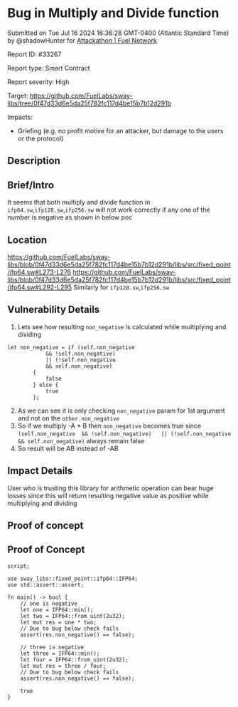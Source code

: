 
# Bug in Multiply and Divide function

Submitted on Tue Jul 16 2024 16:36:28 GMT-0400 (Atlantic Standard Time) by @shadowHunter for [Attackathon | Fuel Network](https://immunefi.com/bounty/fuel-network-attackathon/)

Report ID: #33267

Report type: Smart Contract

Report severity: High

Target: https://github.com/FuelLabs/sway-libs/tree/0f47d33d6e5da25f782fc117d4be15b7b12d291b

Impacts:
- Griefing (e.g. no profit motive for an attacker, but damage to the users or the protocol)

## Description
## Brief/Intro
It seems that both multiply and divide function in `ifp64.sw`,`ifp128.sw`,`ifp256.sw` will not work correctly if any one of the number is negative as shown in below poc

## Location
https://github.com/FuelLabs/sway-libs/blob/0f47d33d6e5da25f782fc117d4be15b7b12d291b/libs/src/fixed_point/ifp64.sw#L273-L276
https://github.com/FuelLabs/sway-libs/blob/0f47d33d6e5da25f782fc117d4be15b7b12d291b/libs/src/fixed_point/ifp64.sw#L292-L295
Similarly for `ifp128.sw`,`ifp256.sw`

## Vulnerability Details
1. Lets see how resulting `non_negative` is calculated while multiplying and dividing

```sway
let non_negative = if (self.non_negative
            && !self.non_negative)
            || (!self.non_negative
            && self.non_negative)
        {
            false
        } else {
            true
        };
```

2. As we can see it is only checking `non_negative` param for 1st argument and not on the `other.non_negative`
3. So if we multiply -A * B then `non_negative` becomes true since `(self.non_negative  && !self.non_negative)   || (!self.non_negative  && self.non_negative)` always remain false
4. So result will be AB instead of -AB

## Impact Details
User who is trusting this library for arithmetic operation can bear huge losses since this will return resulting negative value as positive while multiplying and dividing

        
## Proof of concept
## Proof of Concept

```sway
script;

use sway_libs::fixed_point::ifp64::IFP64;
use std::assert::assert;

fn main() -> bool {
	// one is negative
    let one = IFP64::min();
    let two = IFP64::from_uint(2u32);
    let mut res = one * two;
	// Due to bug below check fails
	assert(res.non_negative() == false);

    // three is negative
    let three = IFP64::min();
    let four = IFP64::from_uint(2u32);
    let mut res = three / four;
	// Due to bug below check fails
	assert(res.non_negative() == false);

    true
}
```